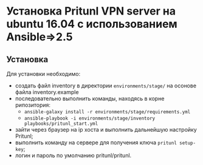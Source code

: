 # Установка Pritunl VPN server на ubuntu 16.04 c использованием Ansible=>2.5

## Установка
Для установки необходимо: 
- создать файл inventory в директории `environments/stage/` на осонове файла inventory.example
- последовательно выполнить команды, находясь в корне рипозитория: 
  - `ansible-galaxy install -r environments/stage/requirements.yml`
  - `ansible-playbook -i environments/stage/inventory playbooks/pritunl_start.yml`
- зайти через браузер на ip хоста и выполнить дальнейшую настройку Pritunl;
- выполнить команду на сервере для получения ключа `pritunl setup-key`;
- логин и пароль по умолчанию pritunl/pritunl.
